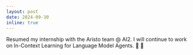 ```yaml
---
layout: post
date: 2024-09-30
inline: true
---
```


Resumed my internship with the Aristo team @ AI2. I will continue to work on In-Context Learning for Language Model Agents. 💪 🤖
